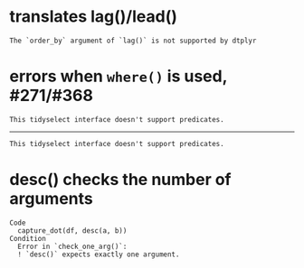 # translates lag()/lead()

    The `order_by` argument of `lag()` is not supported by dtplyr

# errors when `where()` is used, #271/#368

    This tidyselect interface doesn't support predicates.

---

    This tidyselect interface doesn't support predicates.

# desc() checks the number of arguments

    Code
      capture_dot(df, desc(a, b))
    Condition
      Error in `check_one_arg()`:
      ! `desc()` expects exactly one argument.

